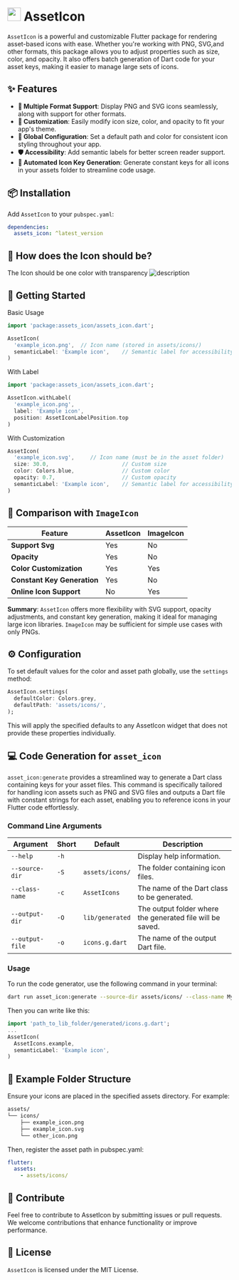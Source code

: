 
# <img src="https://raw.githubusercontent.com/hesham04Dev/asset_icon/refs/heads/main/screenshots/logo.png" width="30px"/> AssetIcon

`AssetIcon` is a powerful and customizable Flutter package for rendering asset-based icons with ease. Whether you're working with PNG, SVG,and other formats, this package allows you to adjust properties such as size, color, and opacity. It also offers batch generation of Dart code for your asset keys, making it easier to manage large sets of icons.

## ✨ Features

- **📁 Multiple Format Support**: Display PNG and SVG icons seamlessly, along with support for other formats.
- **🎨 Customization**: Easily modify icon size, color, and opacity to fit your app's theme.
- **🔧 Global Configuration**: Set a default path and color for consistent icon styling throughout your app.
- **🛡️ Accessibility**: Add semantic labels for better screen reader support.
- **🚀 Automated Icon Key Generation**: Generate constant keys for all icons in your assets folder to streamline code usage.

## 📦 Installation

Add `AssetIcon` to your `pubspec.yaml`:

```yaml
dependencies:
  assets_icon: ^latest_version
```

## 🤔 How does the Icon should be?
The Icon should be one color with transparency
![description](https://raw.githubusercontent.com/hesham04Dev/asset_icon/refs/heads/main/screenshots/how_should_the_icon_be.png)



## 🚀 Getting Started
Basic Usage
```dart
import 'package:assets_icon/assets_icon.dart';

AssetIcon(
  'example_icon.png',  // Icon name (stored in assets/icons/)
  semanticLabel: 'Example icon',    // Semantic label for accessibility
)
```
With Label
```dart
import 'package:assets_icon/assets_icon.dart';

AssetIcon.withLabel(
  'example_icon.png',  
  label: 'Example icon',
  position: AssetIconLabelPosition.top
)
```
With Customization
```dart
AssetIcon(
  'example_icon.svg',     // Icon name (must be in the asset folder)
  size: 30.0,                       // Custom size
  color: Colors.blue,               // Custom color
  opacity: 0.7,                     // Custom opacity
  semanticLabel: 'Example icon',    // Semantic label for accessibility
)
```

## 🔄 Comparison with `ImageIcon`

| Feature                         | AssetIcon              | ImageIcon                |
|---------------------------------|------------------------|--------------------------|
| **Support Svg**                 | Yes                    | No                       |
| **Opacity**                     | Yes                    | No                       |
| **Color Customization**         | Yes                    | Yes                      |
| **Constant Key Generation**     | Yes                    | No                       |
| **Online Icon Support**         | No                     | Yes                      |


**Summary**: `AssetIcon` offers more flexibility with SVG support, opacity adjustments, and constant key generation, making it ideal for managing large icon libraries. `ImageIcon` may be sufficient for simple use cases with only PNGs.


## ⚙️ Configuration
To set default values for the color and asset path globally, use the `settings` method:
```dart
AssetIcon.settings(
  defaultColor: Colors.grey,
  defaultPath: 'assets/icons/',
);
```
This will apply the specified defaults to any AssetIcon widget that does not provide these properties individually.

## 💻 Code Generation for `asset_icon`

`asset_icon:generate` provides a streamlined way to generate a Dart class containing keys for your asset files. This command is specifically tailored for handling icon assets such as PNG and SVG files and outputs a Dart file with constant strings for each asset, enabling you to reference icons in your Flutter code effortlessly.

### Command Line Arguments

| Argument                     | Short | Default             | Description                                                                            |
|------------------------------|-------|---------------------|----------------------------------------------------------------------------------------|
| `--help`                     | `-h`  |                     | Display help information.                                                              |
| `--source-dir`               | `-S`  | `assets/icons/`     | The folder containing icon files.                                                      |
| `--class-name`               | `-c`  | `AssetIcons`        | The name of the Dart class to be generated.                                            |
| `--output-dir`               | `-O`  | `lib/generated`     | The output folder where the generated file will be saved.                              |
| `--output-file`              | `-o`  | `icons.g.dart`      | The name of the output Dart file.                                                      |

### Usage

To run the code generator, use the following command in your terminal:

```bash
dart run asset_icon:generate --source-dir assets/icons/ --class-name MyAssetIcons --output-dir lib/generated --output-file my_icons.g.dart
```

Then you can write like this:
```dart
import 'path_to_lib_folder/generated/icons.g.dart';
...
AssetIcon(
  AssetIcons.example,
  semanticLabel: 'Example icon',
)
```

## 📁 Example Folder Structure
Ensure your icons are placed in the specified assets directory. For example:
```md
assets/
└── icons/
    ├── example_icon.png
    ├── example_icon.svg
    └── other_icon.png
```
Then, register the asset path in pubspec.yaml:
```yaml
flutter:
  assets:
    - assets/icons/
```

## 🤝 Contribute
Feel free to contribute to AssetIcon by submitting issues or pull requests. We welcome contributions that enhance functionality or improve performance.

## 📜 License
`AssetIcon` is licensed under the MIT License.

<!-- TODO add the shape of icons and it should be one color and can be with opacity give example with images and how the shape become  -->
